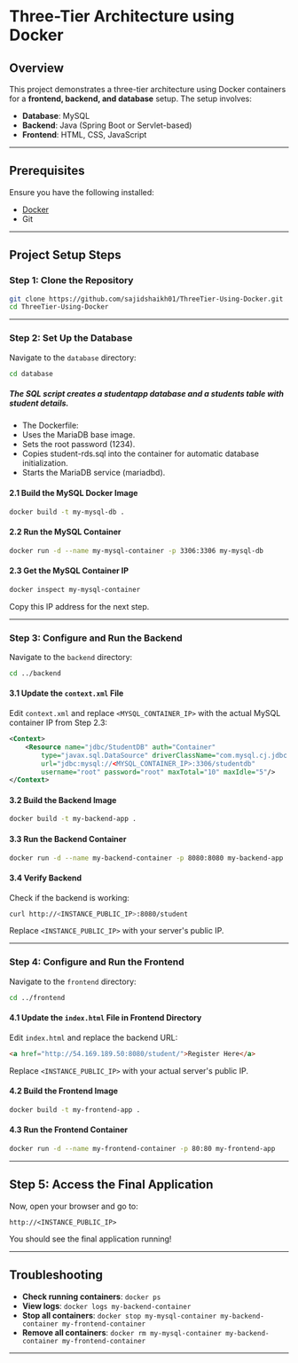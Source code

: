 # Three-Tier Architecture using Docker 

## **Overview**
This project demonstrates a three-tier architecture using Docker containers for a **frontend, backend, and database** setup. The setup involves:
- **Database**: MySQL
- **Backend**: Java (Spring Boot or Servlet-based)
- **Frontend**: HTML, CSS, JavaScript

---

## **Prerequisites**
Ensure you have the following installed:
- [Docker](https://docs.docker.com/get-docker/)
- Git

---

## **Project Setup Steps**

### **Step 1: Clone the Repository**
```bash
git clone https://github.com/sajidshaikh01/ThreeTier-Using-Docker.git
cd ThreeTier-Using-Docker
```

---

### **Step 2: Set Up the Database**
Navigate to the `database` directory:
```bash
cd database
```
##### The SQL script creates a studentapp database and a students table with student details.

- The Dockerfile:
- Uses the MariaDB base image.
- Sets the root password (1234).
- Copies student-rds.sql into the container for automatic database initialization.
- Starts the MariaDB service (mariadbd).

#### **2.1 Build the MySQL Docker Image**
```bash
docker build -t my-mysql-db .
```

#### **2.2 Run the MySQL Container**
```bash
docker run -d --name my-mysql-container -p 3306:3306 my-mysql-db
```

#### **2.3 Get the MySQL Container IP**
```bash
docker inspect my-mysql-container
```
Copy this IP address for the next step.

---

### **Step 3: Configure and Run the Backend**
Navigate to the `backend` directory:
```bash
cd ../backend
```

#### **3.1 Update the `context.xml` File**
Edit `context.xml` and replace `<MYSQL_CONTAINER_IP>` with the actual MySQL container IP from Step 2.3:
```xml
<Context>
    <Resource name="jdbc/StudentDB" auth="Container"
        type="javax.sql.DataSource" driverClassName="com.mysql.cj.jdbc.Driver"
        url="jdbc:mysql://<MYSQL_CONTAINER_IP>:3306/studentdb"
        username="root" password="root" maxTotal="10" maxIdle="5"/>
</Context>
```

#### **3.2 Build the Backend Image**
```bash
docker build -t my-backend-app .
```

#### **3.3 Run the Backend Container**
```bash
docker run -d --name my-backend-container -p 8080:8080 my-backend-app
```

#### **3.4 Verify Backend**
Check if the backend is working:
```bash
curl http://<INSTANCE_PUBLIC_IP>:8080/student
```
Replace `<INSTANCE_PUBLIC_IP>` with your server's public IP.

---

### **Step 4: Configure and Run the Frontend**
Navigate to the `frontend` directory:
```bash
cd ../frontend
```

#### **4.1 Update the `index.html` File in Frontend Directory**
Edit `index.html` and replace the backend URL:
```html
<a href="http://54.169.189.50:8080/student/">Register Here</a>
```
Replace `<INSTANCE_PUBLIC_IP>` with your actual server's public IP.

#### **4.2 Build the Frontend Image**
```bash
docker build -t my-frontend-app .
```

#### **4.3 Run the Frontend Container**
```bash
docker run -d --name my-frontend-container -p 80:80 my-frontend-app
```

---

## **Step 5: Access the Final Application**
Now, open your browser and go to:
```
http://<INSTANCE_PUBLIC_IP>
```
You should see the final application running!

---

## **Troubleshooting**
- **Check running containers**: `docker ps`
- **View logs**: `docker logs my-backend-container`
- **Stop all containers**: `docker stop my-mysql-container my-backend-container my-frontend-container`
- **Remove all containers**: `docker rm my-mysql-container my-backend-container my-frontend-container`

---
